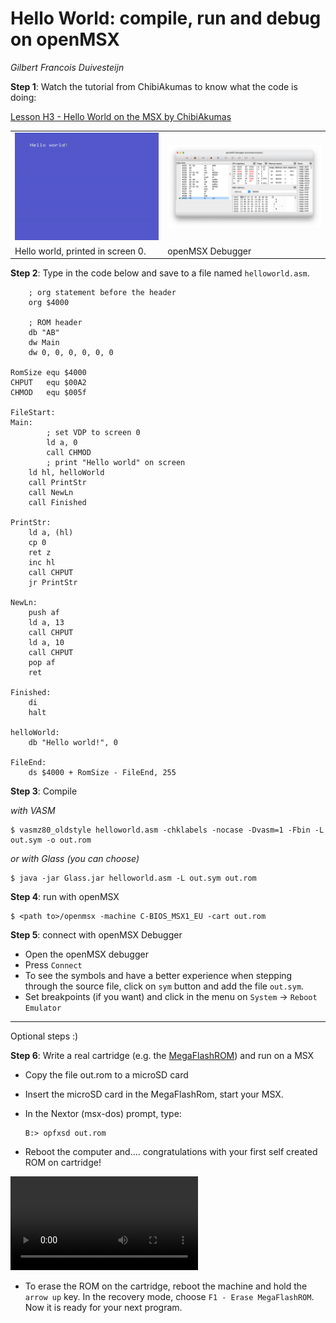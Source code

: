 # Hello World: compile, run and debug on openMSX

_Gilbert Francois Duivesteijn_

**Step 1**: Watch the tutorial from ChibiAkumas to know what the code is doing:

[Lesson H3 - Hello World on the MSX by ChibiAkumas](https://www.chibiakumas.com/z80/helloworld.php#LessonH3)



|                                   |                           |
| --------------------------------- | ------------------------- |
| ![](01_helloworld_01.png)         | ![](01_helloworld_02.png) |
| Hello world, printed in screen 0. | openMSX Debugger          |



**Step 2**: Type in the code below and save to a file named `helloworld.asm`. 

```assembly
    ; org statement before the header
    org $4000

    ; ROM header
    db "AB"
    dw Main
    dw 0, 0, 0, 0, 0, 0

RomSize equ $4000
CHPUT   equ $00A2
CHMOD   equ $005f

FileStart:
Main:
		; set VDP to screen 0
		ld a, 0
		call CHMOD
		; print "Hello world" on screen
    ld hl, helloWorld
    call PrintStr
    call NewLn
    call Finished

PrintStr:
    ld a, (hl)
    cp 0
    ret z
    inc hl
    call CHPUT
    jr PrintStr

NewLn:
    push af
    ld a, 13
    call CHPUT
    ld a, 10
    call CHPUT
    pop af
    ret

Finished:
	di
	halt

helloWorld:
    db "Hello world!", 0

FileEnd:
    ds $4000 + RomSize - FileEnd, 255

```



**Step 3**: Compile

*with VASM*

```shell
$ vasmz80_oldstyle helloworld.asm -chklabels -nocase -Dvasm=1 -Fbin -L out.sym -o out.rom
```

*or with Glass (you can choose)*

```shell
$ java -jar Glass.jar helloworld.asm -L out.sym out.rom
```



**Step 4**: run with openMSX

```shell
$ <path to>/openmsx -machine C-BIOS_MSX1_EU -cart out.rom
```



**Step 5**: connect with openMSX Debugger

- Open the openMSX debugger
- Press `Connect`
- To see the symbols and have a better experience when stepping through the source file, click on `sym` button and add the file `out.sym`.
- Set breakpoints (if you want) and click in the menu on `System` -> `Reboot Emulator` 

---



Optional steps :)

**Step 6**: Write a real cartridge (e.g. the [MegaFlashROM](https://www.msxcartridgeshop.com)) and run on a MSX

- Copy the file out.rom to a microSD card

- Insert the microSD card in the MegaFlashRom, start your MSX.

- In the Nextor (msx-dos) prompt, type:

  ```shell
  B:> opfxsd out.rom
  ```

- Reboot the computer and.... congratulations with your first self created ROM on cartridge!

<video autoplay="autoplay" loop="looop">
	<source src="01_helloworld.mp4" type="video/mp4"/>  		
	Your Browser does not support the video element
</video>

- To erase the ROM on the cartridge, reboot the machine and hold the `arrow up` key. In the recovery mode, choose `F1 - Erase MegaFlashROM`. Now it is ready for your next program.

